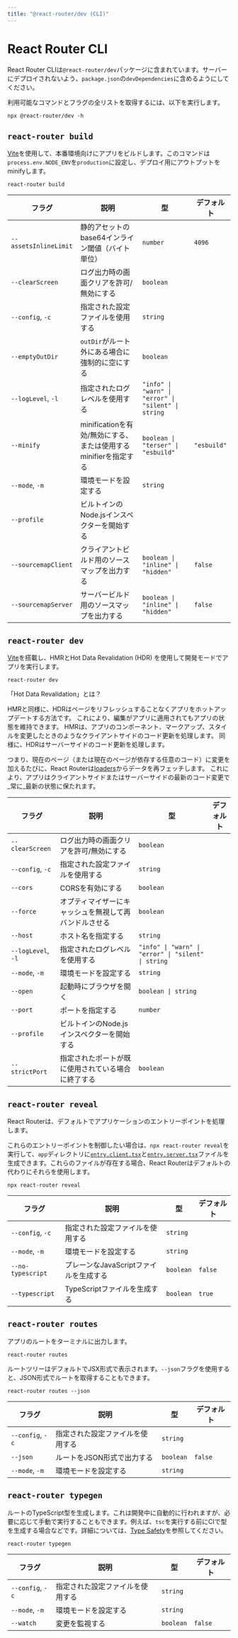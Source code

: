 ```yaml
---
title: "@react-router/dev (CLI)"
---
```


# React Router CLI

React Router CLIは`@react-router/dev`パッケージに含まれています。サーバーにデプロイされないよう、`package.json`の`devDependencies`に含めるようにしてください。

利用可能なコマンドとフラグの全リストを取得するには、以下を実行します。

```shellscript nonumber
npx @react-router/dev -h
```

## `react-router build`

[Vite][vite]を使用して、本番環境向けにアプリをビルドします。このコマンドは`process.env.NODE_ENV`を`production`に設定し、デプロイ用にアウトプットをminifyします。

```shellscript nonumber
react-router build
```

| フラグ                  | 説明                                                    | 型                                                  | デフォルト  |
| --------------------- | ------------------------------------------------------- | --------------------------------------------------- | ----------- |
| `--assetsInlineLimit` | 静的アセットのbase64インライン閾値（バイト単位）        | `number`                                            | `4096`      |
| `--clearScreen`       | ログ出力時の画面クリアを許可/無効にする                 | `boolean`                                           |             |
| `--config`, `-c`      | 指定された設定ファイルを使用する                        | `string`                                            |             |
| `--emptyOutDir`       | `outDir`がルート外にある場合に強制的に空にする          | `boolean`                                           |             |
| `--logLevel`, `-l`    | 指定されたログレベルを使用する                          | `"info" \| "warn" \| "error" \| "silent" \| string` |             |
| `--minify`            | minificationを有効/無効にする、または使用するminifierを指定する | `boolean \| "terser" \| "esbuild"`                  | `"esbuild"` |
| `--mode`, `-m`        | 環境モードを設定する                                    | `string`                                            |             |
| `--profile`           | ビルトインのNode.jsインスペクターを開始する             |                                                     |             |
| `--sourcemapClient`   | クライアントビルド用のソースマップを出力する            | `boolean \| "inline" \| "hidden"`                   | `false`     |
| `--sourcemapServer`   | サーバービルド用のソースマップを出力する                | `boolean \| "inline" \| "hidden"`                   | `false`     |

## `react-router dev`

[Vite][vite]を搭載し、HMRとHot Data Revalidation (HDR) を使用して開発モードでアプリを実行します。

```shellscript nonumber
react-router dev
```

<docs-info>

「Hot Data Revalidation」とは？

HMRと同様に、HDRはページをリフレッシュすることなくアプリをホットアップデートする方法です。
これにより、編集がアプリに適用されてもアプリの状態を維持できます。
HMRは、アプリのコンポーネント、マークアップ、スタイルを変更したときのようなクライアントサイドのコード更新を処理します。
同様に、HDRはサーバーサイドのコード更新を処理します。

つまり、現在のページ（または現在のページが依存する任意のコード）に変更を加えるたびに、React Routerは[loaders][loaders]からデータを再フェッチします。
これにより、アプリはクライアントサイドまたはサーバーサイドの最新のコード変更で_常に_最新の状態に保たれます。

</docs-info>

| フラグ               | 説明                                                    | 型                                                  | デフォルト |
| ------------------ | ----------------------------------------------------- | --------------------------------------------------- | ------- |
| `--clearScreen`    | ログ出力時の画面クリアを許可/無効にする                 | `boolean`                                           |         |
| `--config`, `-c`   | 指定された設定ファイルを使用する                        | `string`                                            |         |
| `--cors`           | CORSを有効にする                                      | `boolean`                                           |         |
| `--force`          | オプティマイザーにキャッシュを無視して再バンドルさせる  | `boolean`                                           |         |
| `--host`           | ホスト名を指定する                                      | `string`                                            |         |
| `--logLevel`, `-l` | 指定されたログレベルを使用する                          | `"info" \| "warn" \| "error" \| "silent" \| string` |         |
| `--mode`, `-m`     | 環境モードを設定する                                    | `string`                                            |         |
| `--open`           | 起動時にブラウザを開く                                  | `boolean \| string`                                 |         |
| `--port`           | ポートを指定する                                        | `number`                                            |         |
| `--profile`        | ビルトインのNode.jsインスペクターを開始する             |                                                     |         |
| `--strictPort`     | 指定されたポートが既に使用されている場合に終了する      | `boolean`                                           |         |

## `react-router reveal`

React Routerは、デフォルトでアプリケーションのエントリーポイントを処理します。

これらのエントリーポイントを制御したい場合は、`npx react-router reveal`を実行して、`app`ディレクトリに[`entry.client.tsx`][entry-client]と[`entry.server.tsx`][entry-server]ファイルを生成できます。これらのファイルが存在する場合、React Routerはデフォルトの代わりにそれらを使用します。

```shellscript nonumber
npx react-router reveal
```

| フラグ              | 説明                                | 型        | デフォルト |
| ----------------- | ----------------------------------- | --------- | ------- |
| `--config`, `-c`  | 指定された設定ファイルを使用する    | `string`  |         |
| `--mode`, `-m`    | 環境モードを設定する                | `string`  |         |
| `--no-typescript` | プレーンなJavaScriptファイルを生成する | `boolean` | `false` |
| `--typescript`    | TypeScriptファイルを生成する        | `boolean` | `true`  |

## `react-router routes`

アプリのルートをターミナルに出力します。

```shellscript nonumber
react-router routes
```

ルートツリーはデフォルトでJSX形式で表示されます。`--json`フラグを使用すると、JSON形式でルートを取得することもできます。

```shellscript nonumber
react-router routes --json
```

| フラグ             | 説明                                | 型        | デフォルト |
| ---------------- | ----------------------------------- | --------- | ------- |
| `--config`, `-c` | 指定された設定ファイルを使用する    | `string`  |         |
| `--json`         | ルートをJSON形式で出力する          | `boolean` | `false` |
| `--mode`, `-m`   | 環境モードを設定する                | `string`  |         |

## `react-router typegen`

ルートのTypeScript型を生成します。これは開発中に自動的に行われますが、必要に応じて手動で実行することもできます。例えば、`tsc`を実行する前にCIで型を生成する場合などです。詳細については、[Type Safety][type-safety]を参照してください。

```shellscript nonumber
react-router typegen
```

| フラグ             | 説明                                | 型        | デフォルト |
| ---------------- | ----------------------------------- | --------- | ------- |
| `--config`, `-c` | 指定された設定ファイルを使用する    | `string`  |         |
| `--mode`, `-m`   | 環境モードを設定する                | `string`  |         |
| `--watch`        | 変更を監視する                      | `boolean` | `false` |

[loaders]: ../../start/framework/data-loading
[vite]: https://vite.dev
[entry-server]: ../framework-conventions/entry.server.tsx
[entry-client]: ../framework-conventions/entry.client.tsx
[type-safety]: ../../explanation/type-safety